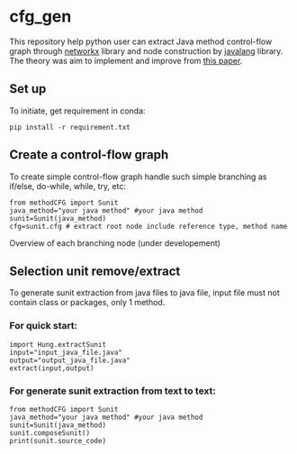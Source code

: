 # cfg_gen
This repository help python user can extract Java method control-flow graph through [networkx](https://networkx.org/documentation/stable/index.html) library and node construction by [javalang](https://github.com/c2nes/javalang) library. The theory was aim to implement and improve from [this paper](1858996.1859006.pdf).

## Set up


To initiate, get requirement in conda:

```
pip install -r requirement.txt
```

## Create a control-flow graph

To create simple control-flow graph handle such simple branching as if/else, do-while, while, try, etc:

```
from methodCFG import Sunit
java_method="your java method" #your java method
sunit=Sunit(java_method)
cfg=sunit.cfg # extract root node include reference type, method name 
```

Overview of each branching node (under developement)

## Selection unit remove/extract

To generate sunit extraction from java files to java file, input file must not contain class or packages, only 1 method. 
### For quick start:

```
import Hung.extractSunit
input="input_java_file.java"
output="output_java_file.java"
extract(input,output)
```

### For generate sunit extraction from text to text:

```
from methodCFG import Sunit
java_method="your java method" #your java method
sunit=Sunit(java_method)
sunit.composeSunit()
print(sunit.source_code)

```
